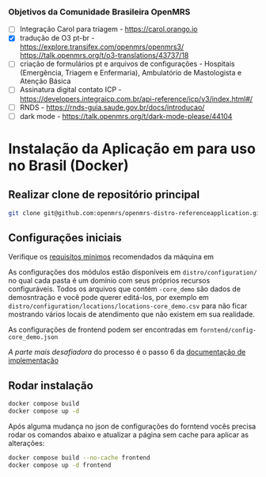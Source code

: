 ### Objetivos da Comunidade Brasileira OpenMRS

- [ ] Integração Carol para triagem - https://carol.orango.io
- [x] tradução de O3 pt-br - https://explore.transifex.com/openmrs/openmrs3/ https://talk.openmrs.org/t/o3-translations/43737/18
- [ ] criação de formulários pt e arquivos de configurações - Hospitais (Emergência, Triagem e Enfermaria), Ambulatório de Mastologista e Atenção Básica
- [ ] Assinatura digital contato ICP - https://developers.integraicp.com.br/api-reference/icp/v3/index.html#/
- [ ] RNDS - https://rnds-guia.saude.gov.br/docs/introducao/
- [ ] dark mode - https://talk.openmrs.org/t/dark-mode-please/44104

# Instalação da Aplicação em para uso no Brasil (Docker)

## Realizar clone de repositório principal

```sh
git clone git@github.com:openmrs/openmrs-distro-referenceapplication.git
```

## Configurações iniciais

Verifique os [requisitos mínimos](https://openmrs.atlassian.net/wiki/spaces/docs/pages/89817092/Requirements) recomendados da máquina em 

As configurações dos módulos estão disponíveis em `distro/configuration/` no qual cada pasta é um domínio com seus próprios recursos configuráveis. Todos os arquivos que contém `-core_demo` são dados de demosntração e você pode querer editá-los, por exemplo em `distro/configuration/locations/locations-core_demo.csv` para não ficar mostrando vários locais de atendimento que não existem em sua realidade.

As configurações de frontend podem ser encontradas em `forntend/config-core_demo.json`

*A parte mais desafiadora* do processo é o passo 6 da [documentação de implementação](https://openmrs.atlassian.net/wiki/spaces/docs/pages/25467578/OpenMRS+from+Scratch#Implementation-Process)

## Rodar instalação

```sh
docker compose build
docker compose up -d
```

Após alguma mudança no json de configurações do forntend vocês precisa rodar os comandos abaixo e atualizar a página sem cache para aplicar as alterações:

```sh
docker compose build --no-cache frontend
docker compose up -d frontend
```

